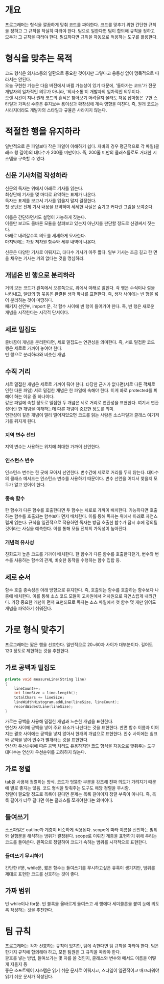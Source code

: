 # 개요
프로그래머는 형식을 깔끔하게 맞춰 코드를 짜야한다. 코드를 맞추기 위한 간단한 규칙을 정하고 그 규칙을 착실히 따라야 한다. 팀으로 일한다면 팀이 합의해 규칙을 정하고 모두가 그 규칙을 따라야 한다. 필요하다면 규칙을 자동으로 적용하는 도구를 활용한다.

# 형식을 맞추는 목적
코드 형식은 의사소통의 일환으로 중요한 것이지만 그렇다고 융퉁성 없이 맹목적으로 따라서는 안된다.
<br>
오늘 구현한 기능은 다음 버전에서 바뀔 가능성이 있기 때문에, '돌아가는 코드'가 전문 개발자의 일차적인 의무가 아니라, '의사소통'이 개발자의 일차적인 의무이다.
<br>
오랜 시간이 지나 원래 코드의 흔적은 찾아보기 어려울지 몰라도 처음 잡아놓은 구현 스타일과 가독성 수준은 유지보수 용이성과 확장성에 계속 영향을 미친다. 즉, 원래 코드는 사라지더라도 개발자의 스타일과 규율은 사라지지 않는다.

# 적절한 행을 유지하라
일반적으로 큰 파일보다 작은 파일이 이해하기 쉽다. 자바의 경우 평균적으로 각 파일(클래스 행 길이)의 대다수가 200줄 미만이다. 즉, 200줄 미만의 클래스들로도 거대한 시스템을 구축할 수 있다.

## 신문 기사처럼 작성하라
신문의 독자는 위에서 아래로 기사를 읽는다.
<br>
최상단에 기사를 몇 마디로 요약하는 표제가 나온다.
<br>
독자는 표제를 보고서 기사를 읽을지 말지 결정한다.
<br>
첫 문단은 전체 기사 내용을 요약하며 세세한 사실은 숨기고 커다란 그림을 보여준다.

이름은 간단하면서도 설명이 가능하게 짓는다.
<br>
이름만 보고도 올바른 모듈을 살펴보고 있는지 아닌지를 판단할 정도로 신경써서 짓는다.
<br>
아래로 내려갈수록 의도를 세세하게 묘사한다.
<br>
마지막에는 가장 저차원 함수와 세부 내역이 나온다.

신문은 다양한 기사로 이뤄지고, 대다수 기사가 아주 짧다. 일부 기사는 조금 길고 한 면을 채우는 기사는 거의 없다는 것을 명심하라.

## 개념은 빈 행으로 분리하라
거의 모든 코드가 왼쪽에서 오른쪽으로, 위에서 아래로 읽힌다. 각 행은 수식이나 절을 나타내고, 일련의 행 묶음은 완결된 생각 하나를 표현한다. 즉, 생각 사이에는 빈 행을 넣어 분리하는 것이 마땅하다.
<br>
패키지 선언부, import 문, 각 함수 사이에 빈 행이 들어가야 한다. 즉, 빈 행은 새로운 개념을 시작한다는 시각적 단서이다.

## 세로 밀집도
줄바꿈이 개념을 분리한다면, 세로 밀집도는 연관성을 의미한다. 즉, 서로 밀접한 코드 행은 세로로 가까이 놓여야 한다.
<br>
빈 행으로 분리하라와 비슷한 개념.

## 수직 거리
서로 밀접한 개념은 세로로 가까이 둬야 한다. 타당한 근거가 없다면(서로 다른 객체로 인한 다른 파일) 서로 밀접한 개념은 한 파일에 속해야 한다. 이게 바로 protected를 피해야 하는 이유 중 하나이다.
<br>
같은 파일에 속할 정도로 밀접한 두 개념은 세로 거리로 연관성을 표현한다. 여기서 연관성이란 한 개념을 이해하는데 다른 개념이 중요한 정도를 의미.
<br>
연관성이 깊은 개념이 멀리 떨어져있으면 코드를 읽는 사람은 소스파일과 클래스 여기저기를 뒤지게 된다.

### 지역 변수 선언
지역 변수는 사용하는 위치에 최대한 가까이 선언한다.

### 인스턴스 변수
인스턴스 변수는 한 곳에 모아서 선언한다. 변수간에 세로로 거리를 두지 않는다. 대다수의 클래스 메서드는 인스턴스 변수를 사용하기 때문이다. 변수 선언을 어디서 찾을지 모두가 알고 있어야 한다.

### 종속 함수
한 함수가 다른 함수를 호출한다면 두 함수는 세로로 가까이 배치한다. 가능하다면 호출하는 함수를 호출되는 함수보다 먼저 배치한다. 이를 통해 독자는 위에서 아래로 자연스럽게 읽는다. 규칙을 일관적으로 적용하면 독자는 방금 호출한 함수가 잠시 후에 정의될 것이라는 사실을 예측한다. 이를 통해 모듈 전체의 가독성이 높아진다.

### 개념적 유사성
친화도가 높은 코드를 가까이 배치한다. 한 함수가 다른 함수를 호출한다던가, 변수와 변수를 사용하는 함수의 관계, 비슷한 동작을 수행하는 함수 집합 등.

## 세로 순서
함수 호출 종속성은 아래 방향으로 유지한다. 즉, 호출되는 함수를 호출하는 함수보다 나중에 배치한다. 이를 통해 소스 코드 모듈이 고차원에서 저차원으로 자연스럽게 내려간다. 가장 중요한 개념이 먼저 표현되므로 독자는 소스 파일에서 첫 함수 몇 개만 읽어도 개념을 파악하기 쉬워진다.

# 가로 형식 맞추기
프로그래머는 짧은 행을 선호한다. 일반적으로 20~60자 사이가 대부분이다. 길어도 120 정도로 제한하는 것을 추천한다.

## 가로 공백과 밀집도
```cpp
private void measureLine(String line)
{
    lineCount++;
    int lineSize = line.length();
    totalChars += lineSize;
    lineWidthHistogram.addLine(lineSize, lineCount);
    recordWidestLine(lineSize);
}
```
가로는 공백을 사용해 밀접한 개념과 느슨한 개념을 표현한다.
<br>
연산자 사이에 공백을 넣어 주요 요소가 나뉜다는 것을 표현한다. 반면 함수 이름과 이어지는 괄호 사이에는 공백을 넣지 않아서 한개의 개념으로 표현한다. 인수 사이에는 쉼표와 공백을 넣어 인수가 별개라는 것을 표현한다.
<br>
연산자 우선순위에 따른 공백 처리도 유용하지만 코드 형식을 자동으로 맞춰주는 도구 대다수는 연산자 우선순위를 고려하지 않는다.

## 가로 정렬
tab을 사용해 정렬하는 방식. 코드가 엉뚱한 부분을 강조해 진짜 의도가 가려지기 때문에 별로 좋지는 않음. 코드 형식을 맞춰주는 도구도 해당 정렬을 무시함.
<br>
정렬이 필요할 정도로 목록이 길다면 문제는 목록 길이이지 정렬 부족이 아니다. 즉, 목록 길이가 너무 길다면 이는 클래스를 쪼개야한다는 의미이다.

## 들여쓰기
소스파일은 outline과 계층이 비슷하게 적용된다. scope에 따라 이름을 선언하는 범위와 실행문을 해석하는 범위가 결정된다. scope로 이뤄진 계층을 표현하기 위해 우리는 코드를 들여쓴다. 왼쪽으로 정렬하여 코드가 속하는 범위를 시각적으로 표현한다.

### 들여쓰기 무시하기
간단한 if문, while문, 짧은 함수는 들여쓰기를 무시하고싶은 유혹이 생기지만, 범위를 제대로 표현한 코드를 선호하는 것이 좋다.

## 가짜 범위
빈 while이나 for문. 빈 블록을 올바르게 들여쓰고 새 행에다 세미콜론을 붙여 눈에 띄도록 작성하는 것을 추천한다.

# 팀 규칙
프로그래머는 각자 선호하는 규칙이 있지만, 팀에 속한다면 팀 규칙을 따라야 한다. 팀은 한가지 규칙에 합의해야 하고, 모든 팀원은 그 규칙을 따라야 한다.
<br>
괄호를 넣는 방법, 들여쓰기는 몇 자를 쓸 것인지, 클래스와 변수와 메서드 이름을 어떻게 지을지 등
<br>
좋은 소프트웨어 시스템은 읽기 쉬운 문서로 이뤄지고, 스타일이 일관적이고 매끄러워야 읽기 쉬운 문서가 작성된다.
